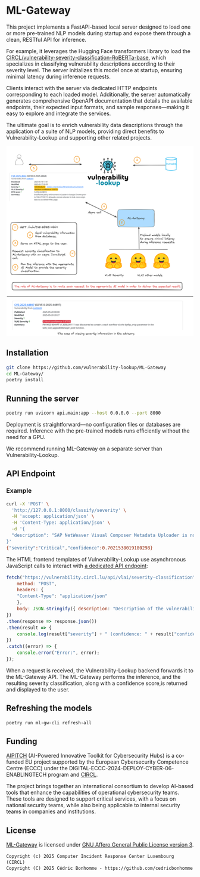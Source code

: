 # ML-Gateway

This project implements a FastAPI-based local server designed to load one or
more pre-trained NLP models during startup and expose them through a clean,
RESTful API for inference.

For example, it leverages the Hugging Face transformers library to load the
[CIRCL/vulnerability-severity-classification-RoBERTa-base](https://huggingface.co/CIRCL/vulnerability-severity-classification-roberta-base),
which specializes in classifying vulnerability descriptions according to their severity level.
The server initializes this model once at startup, ensuring minimal latency during inference requests.

Clients interact with the server via dedicated HTTP endpoints corresponding to each loaded model.
Additionally, the server automatically generates comprehensive OpenAPI documentation that details
the available endpoints, their expected input formats, and sample responses—making it easy to
explore and integrate the services.

The ultimate goal is to enrich vulnerability data descriptions through the application of a suite
of NLP models, providing direct benefits to Vulnerability-Lookup and supporting other related projects.

[![Conceptual architecture](docs/ml-gateway.png)](docs/ml-gateway.png)

## Installation

```bash
git clone https://github.com/vulnerability-lookup/ML-Gateway
cd ML-Gateway/
poetry install
```


## Running the server

```bash
poetry run uvicorn api.main:app --host 0.0.0.0 --port 8000
```

Deployment is straightforward—no configuration files or databases are required.
Inference with the pre-trained models runs efficiently without the need for a GPU.

We recommend running ML-Gateway on a separate server than Vulnerability-Lookup.


## API Endpoint

### Example

```bash
curl -X 'POST' \
  'http://127.0.0.1:8000/classify/severity' \
  -H 'accept: application/json' \
  -H 'Content-Type: application/json' \
  -d '{
  "description": "SAP NetWeaver Visual Composer Metadata Uploader is not protected with a proper authorization, allowing unauthenticated agent to upload potentially malicious executable binaries that could severely harm the host system. This could significantly affect the confidentiality, integrity, and availability of the targeted system."
}'
{"severity":"Critical","confidence":0.7021538019180298}
```


The HTML frontend templates of Vulnerability-Lookup use asynchronous JavaScript
calls to interact with
[a dedicated API endpoint](https://www.vulnerability-lookup.org/documentation/api-v1.html#post--vlai-severity-classification):


```javascript
fetch("https://vulnerability.circl.lu/api/vlai/severity-classification", {
    method: "POST",
    headers: {
    "Content-Type": "application/json"
    },
    body: JSON.stringify({ description: "Description of the vulnerability..." })
})
.then(response => response.json())
.then(result => {
    console.log(result["severity"] + " (confidence: " + result["confidence"] + ")");
})
.catch((error) => {
    console.error("Error:", error);
});
```

When a request is received, the Vulnerability-Lookup backend forwards it to the ML-Gateway API.
The ML-Gateway performs the inference, and the resulting severity classification,
along with a confidence score,is returned and displayed to the user.


## Refreshing the models

```bash
poetry run ml-gw-cli refresh-all
```


## Funding

[AIPITCH](https://www.linkedin.com/company/aipitch)
(AI-Powered Innovative Toolkit for Cybersecurity Hubs) is a co-funded EU project
supported by the European Cybersecurity Competence Centre (ECCC) under the
DIGITAL-ECCC-2024-DEPLOY-CYBER-06-ENABLINGTECH program and
[CIRCL](https://www.circl.lu).

The project brings together an international consortium to develop AI-based tools
that enhance the capabilities of operational cybersecurity teams.
These tools are designed to support critical services, with a focus on national
security teams, while also being applicable to internal security teams in
companies and institutions.


## License

[ML-Gateway](https://github.com/vulnerability-lookup/ML-Gateway) is licensed under
[GNU Affero General Public License version 3](https://www.gnu.org/licenses/agpl-3.0.html).

~~~
Copyright (c) 2025 Computer Incident Response Center Luxembourg (CIRCL)
Copyright (C) 2025 Cédric Bonhomme - https://github.com/cedricbonhomme
~~~

